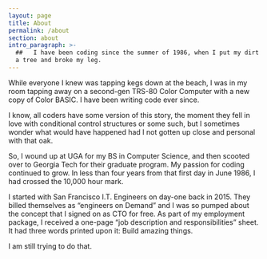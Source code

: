 ```yaml
---
layout: page
title: About
permalink: /about
section: about
intro_paragraph: >-
  ##   I have been coding since the summer of 1986, when I put my dirt bike into
  a tree and broke my leg.
---
```



  While everyone I knew was tapping kegs down at the beach, I was in my room tapping away on a second-gen TRS-80 Color Computer with a new copy of Color BASIC. I have been writing code ever since.



   I know, all coders have some version of this story, the moment they fell in love with conditional control structures or some such, but I sometimes wonder what would have happened had I not gotten up close and personal with that oak.



   So, I wound up at UGA for my BS in Computer Science, and then scooted over to Georgia Tech for their graduate program. My passion for coding continued to grow. In less than four years from that first day in June 1986, I had crossed the 10,000 hour mark.



   I started with San Francisco I.T. Engineers on day-one back in 2015. They billed themselves as “engineers on Demand” and I was so pumped about the concept that I signed on as CTO for free. As part of my employment package, I received a one-page “job description and responsibilities” sheet. It had three words printed upon it: Build amazing things.



  I am still trying to do that.
